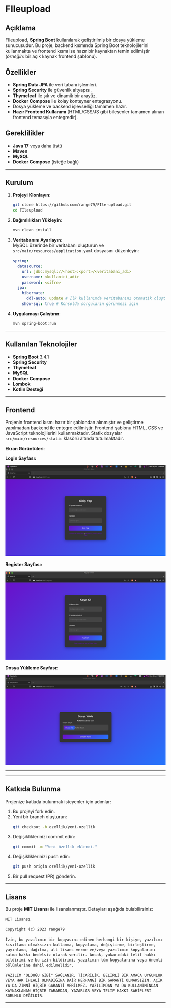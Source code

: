 # FIleupload

## Açıklama

FIleupload, **Spring Boot** kullanılarak geliştirilmiş bir dosya yükleme sunucusudur. Bu proje, backend kısmında Spring
Boot teknolojilerini kullanmakta ve frontend kısmı ise hazır bir kaynaktan temin edilmiştir (*örneğin*: bir açık kaynak
frontend şablonu).

## Özellikler

- **Spring Data JPA** ile veri tabanı işlemleri.
- **Spring Security** ile güvenlik altyapısı.
- **Thymeleaf** ile şık ve dinamik bir arayüz.
- **Docker Compose** ile kolay konteyner entegrasyonu.
- Dosya yükleme ve backend işlevselliği tamamen hazır.
- **Hazır Frontend Kullanımı** (HTML/CSS/JS gibi bileşenler tamamen alınan frontend temasıyla entegredir).

## Gereklilikler

- **Java 17** veya daha üstü
- **Maven**
- **MySQL**
- **Docker Compose** (isteğe bağlı)

---

## Kurulum

1. **Projeyi Klonlayın**:
   ```bash
   git clone https://github.com/range79/FIle-upload.git
   cd FIleupload
   ```

2. **Bağımlılıkları Yükleyin**:
   ```bash
   mvn clean install
   ```

3. **Veritabanını Ayarlayın**:  
   MySQL üzerinde bir veritabanı oluşturun ve `src/main/resources/application.yaml` dosyasını düzenleyin:
   ```yaml
   spring:
     datasource:
       url: jdbc:mysql://<host>:<port>/<veritabani_adi>
       username: <kullanici_adi>
       password: <sifre>
     jpa:
       hibernate:
         ddl-auto: update # İlk kullanımda veritabanını otomatik oluşturabilir
       show-sql: true # Konsolda sorguların görünmesi için
   ```

4. **Uygulamayı Çalıştırın**:
   ```bash
   mvn spring-boot:run
   ```

---

## Kullanılan Teknolojiler

- **Spring Boot** 3.4.1
- **Spring Security**
- **Thymeleaf**
- **MySQL**
- **Docker Compose**
- **Lombok**
- **Kotlin Desteği**

---

## Frontend

Projenin frontend kısmı hazır bir şablondan alınmıştır ve geliştirme yapılmadan backend ile entegre edilmiştir. Frontend
şablonu HTML, CSS ve JavaScript teknolojilerini kullanmaktadır. Statik dosyalar `src/main/resources/static` klasörü
altında tutulmaktadır.

**Ekran Görüntüleri**:

**Login Sayfası:**

![Login](screenshots/login.png)

**Register Sayfası:**

![Register](screenshots/register.png)

**Dosya Yükleme Sayfası:**

![Upload](screenshots/upload.png)

---


---

## Katkıda Bulunma

Projenize katkıda bulunmak isteyenler için adımlar:

1. Bu projeyi fork edin.
2. Yeni bir branch oluşturun:
   ```bash
   git checkout -b ozellik/yeni-ozellik
   ```
3. Değişikliklerinizi commit edin:
   ```bash
   git commit -m "Yeni özellik eklendi."
   ```
4. Değişikliklerinizi push edin:
   ```bash
   git push origin ozellik/yeni-ozellik
   ```
5. Bir pull request (PR) gönderin.

---

## Lisans

Bu proje **MIT Lisansı** ile lisanslanmıştır. Detayları aşağıda bulabilirsiniz:

```plaintext
MIT Lisansı

Copyright (c) 2023 range79

İzin, bu yazılımın bir kopyasını edinen herhangi bir kişiye, yazılımı kısıtlama olmaksızın kullanma, kopyalama, değiştirme, birleştirme, yayınlama, dağıtma, alt lisans verme ve/veya yazılımın kopyalarını satma hakkı bedelsiz olarak verilir. Ancak, yukarıdaki telif hakkı bildirimi ve bu izin bildirimi, yazılımın tüm kopyalarına veya önemli bölümlerine dahil edilmelidir.

YAZILIM "OLDUĞU GİBİ" SAĞLANIR, TİCARİLİK, BELİRLİ BİR AMACA UYGUNLUK VEYA HAK İHLALİ OLMADIĞINA DAİR HERHANGİ BİR GARANTİ OLMAKSIZIN, AÇIK YA DA ZIMNİ HİÇBİR GARANTİ VERİLMEZ. YAZILIMDAN YA DA KULLANIMINDAN KAYNAKLANAN HİÇBİR ZARARDAN, YAZARLAR VEYA TELİF HAKKI SAHİPLERİ SORUMLU DEĞİLDİR.
```

---
